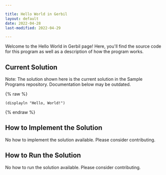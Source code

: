 ```yaml
---

title: Hello World in Gerbil
layout: default
date: 2022-04-28
last-modified: 2022-04-29

---
```


Welcome to the Hello World in Gerbil page! Here, you'll find the source code for this program as well as a description of how the program works.

## Current Solution

Note: The solution shown here is the current solution in the Sample Programs repository. Documentation below may be outdated.

{% raw %}

```Gerbil
(displayln "Hello, World!")

```

{% endraw %}

## How to Implement the Solution

No how to implement the solution available. Please consider contributing.

## How to Run the Solution

No how to run the solution available. Please consider contributing.